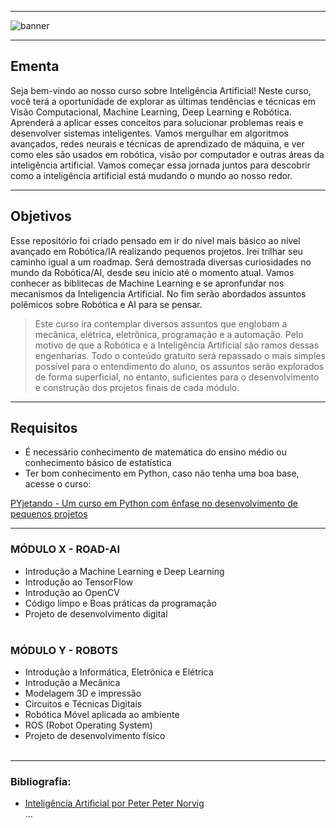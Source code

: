 <hr></hr>

![banner](https://user-images.githubusercontent.com/44483048/205936908-9a6835f2-c9ed-45be-bc81-d9867bc1cf9a.jpg)


<hr></hr>

## Ementa
Seja bem-vindo ao nosso curso sobre Inteligência Artificial! Neste curso, você terá a oportunidade de explorar as últimas tendências e técnicas em Visão Computacional, Machine Learning, Deep Learning e Robótica. Aprenderá a aplicar esses conceitos para solucionar problemas reais e desenvolver sistemas inteligentes. Vamos mergulhar em algoritmos avançados, redes neurais e técnicas de aprendizado de máquina, e ver como eles são usados ​​em robótica, visão por computador e outras áreas da inteligência artificial. Vamos começar essa jornada juntos para descobrir como a inteligência artificial está mudando o mundo ao nosso redor.<br>

<hr></hr>

## Objetivos
Esse repositório foi criado pensado em ir do nível mais básico ao nível avançado em Robótica/IA realizando pequenos projetos. Irei trilhar seu caminho igual a um roadmap.
Será demostrada diversas curiosidades no mundo da Robótica/AI, desde seu inicio até o momento atual.  Vamos conhecer as biblitecas de Machine Learning e se apronfundar nos mecanismos da Inteligencia Artificial. No fim serão abordados assuntos polêmicos sobre Robótica e AI para se pensar.

> Este curso ira contemplar diversos assuntos que englobam a mecânica, elétrica, eletrônica, programação e a automação. Pelo motivo de que a Robótica e a Inteligência Artificial são ramos dessas engenharias. Todo o conteúdo gratuito será repassado o mais simples possível para o entendimento do aluno, os assuntos serão explorados de forma superficial, no entanto, suficientes para o desenvolvimento e construção dos projetos finais de cada módulo.<br>

<hr></hr>

## Requisitos
* É necessário conhecimento de matemática do ensino médio ou conhecimento básico de estatística
* Ter bom conhecimento em Python, caso não tenha uma boa base, acesse o curso:

[PYjetando - Um curso em Python com ênfase no desenvolvimento de pequenos projetos](https://github.com/ProlRayder/Pyjetando)

<hr></hr>

### MÓDULO X - ROAD-AI
-	Introdução a Machine Learning e Deep Learning<br>
-	Introdução ao TensorFlow<br>
-	Introdução ao OpenCV<br>
-	Código limpo e Boas práticas da programação<br>
-	Projeto de desenvolvimento digital<br><br>

### MÓDULO Y - ROBOTS
-	Introdução a Informática, Eletrônica e Elétrica<br>
-	Introdução a Mecânica<br>
-	Modelagem 3D e impressão<br>
-	Circuitos e Técnicas Digitais<br>
-	Robótica Móvel aplicada ao ambiente<br>
-	ROS (Robot Operating System)<br>
-	Projeto de desenvolvimento físico<br><br>

<hr></hr>

### Bibliografia:<br>
- [Inteligência Artificial por Peter Peter Norvig](https://www.amazon.com.br/Intelig%C3%AAncia-Artificial-Peter-Norvig/dp/8535237011)<br>
...
